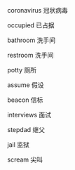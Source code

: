  coronavirus 冠状病毒 

 occupied 已占据

 bathroom 洗手间 

 restroom 洗手间

 potty 厕所

 assume 假设

 beacon 信标

 interviews 面试

 stepdad 继父

 jail 监狱

 scream 尖叫

 
